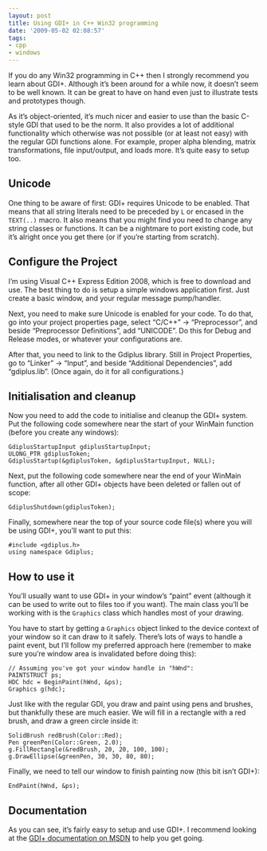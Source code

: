 ```yaml
---
layout: post
title: Using GDI+ in C++ Win32 programming
date: '2009-05-02 02:08:57'
tags:
- cpp
- windows
---
```


If you do any Win32 programming in C++ then I strongly recommend you learn about GDI+. Although it’s been around for a while now, it doesn’t seem to be well known. It can be great to have on hand even just to illustrate tests and prototypes though.

As it’s object-oriented, it’s much nicer and easier to use than the basic C-style GDI that used to be the norm. It also provides a lot of additional functionality which otherwise was not possible (or at least not easy) with the regular GDI functions alone. For example, proper alpha blending, matrix transformations, file input/output, and loads more. It’s quite easy to setup too.

## Unicode

One thing to be aware of first: GDI+ requires Unicode to be enabled. That means that all string literals need to be preceded by `L` or encased in the `TEXT(..)` macro. It also means that you might find you need to change any string classes or functions. It can be a nightmare to port existing code, but it’s alright once you get there (or if you’re starting from scratch).

## Configure the Project

I’m using Visual C++ Express Edition 2008, which is free to download and use. The best thing to do is setup a simple windows application first. Just create a basic window, and your regular message pump/handler.

Next, you need to make sure Unicode is enabled for your code. To do that, go into your project properties page, select “C/C++” → “Preprocessor”, and beside “Preprocessor Definitions”, add “UNICODE”. Do this for Debug and Release modes, or whatever your configurations are.

After that, you need to link to the Gdiplus library. Still in Project Properties, go to “Linker” → “Input”, and beside “Additional Dependencies”, add “gdiplus.lib”. (Once again, do it for all configurations.)

## Initialisation and cleanup

Now you need to add the code to initialise and cleanup the GDI+ system. Put the following code somewhere near the start of your WinMain function (before you create any windows):

    GdiplusStartupInput gdiplusStartupInput;
    ULONG_PTR gdiplusToken;
    GdiplusStartup(&gdiplusToken, &gdiplusStartupInput, NULL);

Next, put the following code somewhere near the end of your WinMain function, after all other GDI+ objects have been deleted or fallen out of scope:

    GdiplusShutdown(gdiplusToken);

Finally, somewhere near the top of your source code file(s) where you will be using GDI+, you’ll want to put this:

    #include <gdiplus.h>
    using namespace Gdiplus;

## How to use it

You’ll usually want to use GDI+ in your window’s “paint” event (although it can be used to write out to files too if you want). The main class you’ll be working with is the `Graphics` class which handles most of your drawing.

You have to start by getting a `Graphics` object linked to the device context of your window so it can draw to it safely. There’s lots of ways to handle a paint event, but I’ll follow my preferred approach here (remember to make sure you’re window area is invalidated before doing this):

    // Assuming you've got your window handle in "hWnd":
    PAINTSTRUCT ps;
    HDC hdc = BeginPaint(hWnd, &ps);
    Graphics g(hdc);

Just like with the regular GDI, you draw and paint using pens and brushes, but thankfully these are much easier. We will fill in a rectangle with a red brush, and draw a green circle inside it:

    SolidBrush redBrush(Color::Red);
    Pen greenPen(Color::Green, 2.0);
    g.FillRectangle(&redBrush, 20, 20, 100, 100);
    g.DrawEllipse(&greenPen, 30, 30, 80, 80);

Finally, we need to tell our window to finish painting now (this bit isn’t GDI+):

    EndPaint(hWnd, &ps);

## Documentation

As you can see, it’s fairly easy to setup and use GDI+. I recommend looking at the [GDI+ documentation on MSDN](https://docs.microsoft.com/en-gb/windows/desktop/gdiplus/-gdiplus-using-gdi--use) to help you get going.

<!--kg-card-end: markdown-->